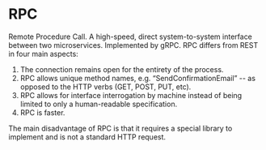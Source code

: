 # RPC

Remote Procedure Call. A high-speed, direct system-to-system interface between two microservices. Implemented by gRPC. RPC differs from REST in four main aspects:
1. The connection remains open for the entirety of the process.
1. RPC allows unique method names, e.g. “SendConfirmationEmail” -- as opposed to the HTTP verbs (GET, POST, PUT, etc).
1. RPC allows for interface interrogation by machine instead of being limited to only a human-readable specification.
1. RPC is faster.

The main disadvantage of RPC is that it requires a special library to implement and is not a standard HTTP request.
